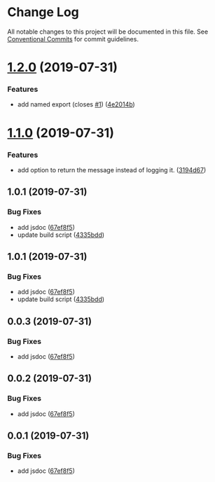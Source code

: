 # Change Log

All notable changes to this project will be documented in this file.
See [Conventional Commits](https://conventionalcommits.org) for commit guidelines.

# [1.2.0](https://github.com/Pavel910/lerna-monorepo/compare/@webiny/cli@1.1.0...@webiny/cli@1.2.0) (2019-07-31)


### Features

* add named export (closes [#1](https://github.com/Pavel910/lerna-monorepo/issues/1)) ([4e2014b](https://github.com/Pavel910/lerna-monorepo/commit/4e2014b))





# [1.1.0](https://github.com/Pavel910/lerna-monorepo/compare/@webiny/cli@1.0.1...@webiny/cli@1.1.0) (2019-07-31)


### Features

* add option to return the message instead of logging it. ([3194d67](https://github.com/Pavel910/lerna-monorepo/commit/3194d67))





## 1.0.1 (2019-07-31)


### Bug Fixes

* add jsdoc ([67ef8f5](https://github.com/Pavel910/lerna-monorepo/commit/67ef8f5))
* update build script ([4335bdd](https://github.com/Pavel910/lerna-monorepo/commit/4335bdd))





## 1.0.1 (2019-07-31)


### Bug Fixes

* add jsdoc ([67ef8f5](https://github.com/Pavel910/lerna-monorepo/commit/67ef8f5))
* update build script ([4335bdd](https://github.com/Pavel910/lerna-monorepo/commit/4335bdd))





## 0.0.3 (2019-07-31)


### Bug Fixes

* add jsdoc ([67ef8f5](https://github.com/Pavel910/lerna-monorepo/commit/67ef8f5))





## 0.0.2 (2019-07-31)


### Bug Fixes

* add jsdoc ([67ef8f5](https://github.com/Pavel910/lerna-monorepo/commit/67ef8f5))





## 0.0.1 (2019-07-31)


### Bug Fixes

* add jsdoc ([67ef8f5](https://github.com/Pavel910/lerna-monorepo/commit/67ef8f5))
